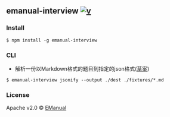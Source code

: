 ## emanual-interview [![v](https://img.shields.io/npm/v/emanual-interview.svg)](https://www.npmjs.com/package/emanual-interview)

### Install

```shll
$ npm install -g emanual-interview
```

### CLI


- 解析一份以Markdown格式的题目到指定的json格式([草案][draf-interview])

```shell
$ emanual-interview jsonify --output ./dest ./fixtures/*.md
```

### License 

Apache v2.0 © [EManual](https://github.com/EManual)

[draf-interview]: http://emanual.github.io/docs/v3/interview.html
